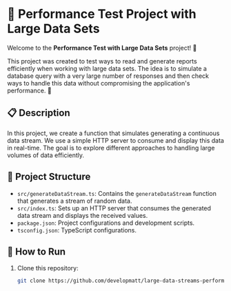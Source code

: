 # 🚀 Performance Test Project with Large Data Sets

Welcome to the **Performance Test with Large Data Sets** project! 🎉

This project was created to test ways to read and generate reports efficiently when working with large data sets. The idea is to simulate a database query with a very large number of responses and then check ways to handle this data without compromising the application's performance. 🚀

## 📋 Description

In this project, we create a function that simulates generating a continuous data stream. We use a simple HTTP server to consume and display this data in real-time. The goal is to explore different approaches to handling large volumes of data efficiently.

## 📂 Project Structure

- `src/generateDataStream.ts`: Contains the `generateDataStream` function that generates a stream of random data.
- `src/index.ts`: Sets up an HTTP server that consumes the generated data stream and displays the received values.
- `package.json`: Project configurations and development scripts.
- `tsconfig.json`: TypeScript configurations.

## 🚀 How to Run

1. Clone this repository:
   ```sh
   git clone https://github.com/developmatt/large-data-streams-performance-test